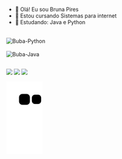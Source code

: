 - 👋 Olá! Eu sou Bruna Pires
- 👀 Estou cursando Sistemas para internet
- 🌱 Estudando: Java e Python

<div style="display: inline_block"><br>
  <img align="center" alt="Buba-Python" height="30" width="90" src="https://img.shields.io/badge/Python-14354C?style=for-the-badge&logo=python&logoColor=white">
</div>

<div style="display: inline_block"><br>
  <img align="center" alt="Buba-Java" height="30" width="90" src="https://img.shields.io/badge/Java-ED8B00?style=for-the-badge&logo=java&logoColor=white">
</div>

##

<div> 
  <a href="https://www.instagram.com/bubapigmeu/" target="_blank"><img src="https://img.shields.io/badge/-Instagram-%23E4405F?style=for-the-badge&logo=instagram&logoColor=white" target="_blank"></a> 
  <a href = "mailto:bruna.gpires@hotmail.com"><img src="https://img.shields.io/badge/-Gmail-%23333?style=for-the-badge&logo=gmail&logoColor=white" target="_blank"></a>
  <a href="https://www.linkedin.com/in/bruna-pires-3117991a3/" target="_blank"><img src="https://img.shields.io/badge/-LinkedIn-%230077B5?style=for-the-badge&logo=linkedin&logoColor=white" target="_blank"></a> 

![Snake animation](https://github.com/BrunaGPires/BrunaGPires/blob/output/github-contribution-grid-snake.svg)
</div>

